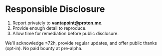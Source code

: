 # Responsible Disclosure

1) Report privately to **vantapoint@proton.me**.  
2) Provide enough detail to reproduce.  
3) Allow time for remediation before public disclosure.

We’ll acknowledge ≤72h, provide regular updates, and offer public thanks (opt-in). No paid bounty at pre-alpha.
